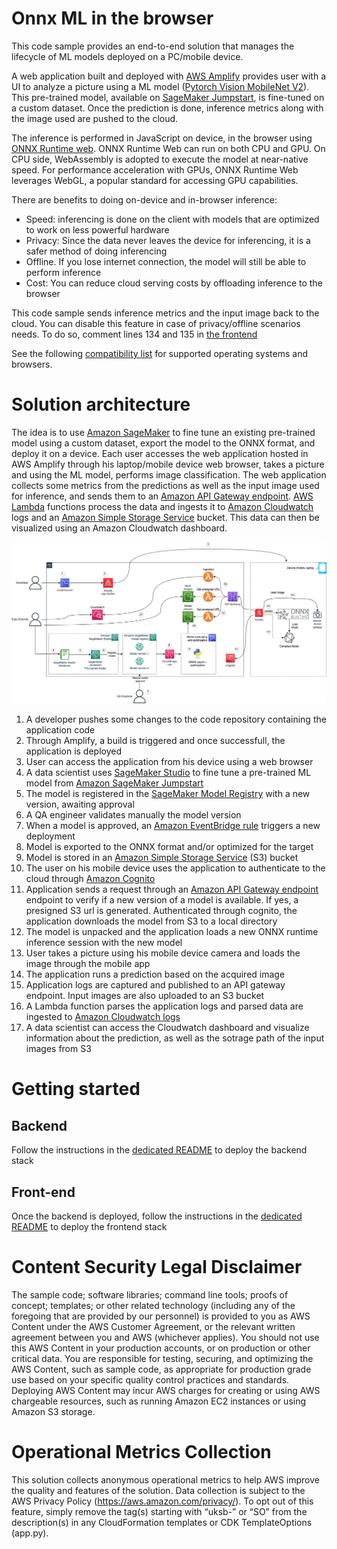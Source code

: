 # Onnx ML in the browser

This code sample provides an end-to-end solution that manages the lifecycle of ML models deployed on a PC/mobile device. 

A web application built and deployed with [AWS Amplify](https://aws.amazon.com/amplify/?trk=66d9071f-eec2-471d-9fc0-c374dbda114d&sc_channel=ps&ef_id=EAIaIQobChMI4KyigqSx_gIVzhXUAR3ZDgweEAAYASAAEgIjGPD_BwE:G:s&s_kwcid=AL!4422!3!646025317188!e!!g!!amplify%20aws!19610918335!148058249160) provides user with a UI to analyze a picture using a ML model ([Pytorch Vision MobileNet V2](https://pytorch.org/hub/pytorch_vision_mobilenet_v2/)). This pre-trained model, available on [SageMaker Jumpstart](https://docs.aws.amazon.com/sagemaker/latest/dg/studio-jumpstart.html), is fine-tuned on a custom dataset. Once the prediction is done, inference metrics along with the image used are pushed to the cloud.

The inference is performed in JavaScript on device, in the browser using [ONNX Runtime web](https://www.npmjs.com/package/onnxruntime-web). ONNX Runtime Web can run on both CPU and GPU. On CPU side, WebAssembly is adopted to execute the model at near-native speed. For performance acceleration with GPUs, ONNX Runtime Web leverages WebGL, a popular standard for accessing GPU capabilities.

There are benefits to doing on-device and in-browser inference:
- Speed: inferencing is done on the client with models that are optimized to work on less powerful hardware
- Privacy: Since the data never leaves the device for inferencing, it is a safer method of doing inferencing
- Offline. If you lose internet connection, the model will still be able to perform inference
- Cost: You can reduce cloud serving costs by offloading inference to the browser

This code sample sends inference metrics and the input image back to the cloud. You can disable this feature in case of privacy/offline scenarios needs. To do so, comment lines 134 and 135 in [the frontend](./source/frontend/components/ImageCanvas.tsx)

See the following [compatibility list](https://www.npmjs.com/package/onnxruntime-web?activeTab=readme) for supported operating systems and browsers.

# Solution architecture

The idea is to use [Amazon SageMaker](https://aws.amazon.com/sagemaker/) to fine tune an existing pre-trained model using a custom dataset, export the model to the ONNX format, and deploy it on a device. Each user accesses the web application hosted in AWS Amplify through his laptop/mobile device web browser, takes a picture and using the ML model, performs image classification. The web application collects some metrics from the predictions as well as the input image used for inference, and sends them to an [Amazon API Gateway endpoint](https://aws.amazon.com/api-gateway/). [AWS Lambda](https://aws.amazon.com/lambda/) functions process the data and ingests it to [Amazon Cloudwatch](https://aws.amazon.com/cloudwatch/) logs and an [Amazon Simple Storage Service](https://aws.amazon.com/s3/) bucket. This data can then be visualized using an Amazon Cloudwatch dashboard.


![arch.png](./doc/images/architecture.png)

1. A developer pushes some changes to the code repository containing the application code
2. Through Amplify, a build is triggered and once successfull, the application is deployed
4. User can access the application from his device using a web browser
5. A data scientist uses [SageMaker Studio](https://docs.aws.amazon.com/sagemaker/latest/dg/studio.html) to fine tune a pre-trained ML model from [Amazon SageMaker Jumpstart](https://aws.amazon.com/sagemaker/jumpstart/?sagemaker-data-wrangler-whats-new.sort-by=item.additionalFields.postDateTime&sagemaker-data-wrangler-whats-new.sort-order=desc)
7. The model is registered in the [SageMaker Model Registry](https://docs.aws.amazon.com/sagemaker/latest/dg/model-registry.html) with a new version, awaiting approval
8. A QA engineer validates manually the model version 
9. When a model is approved, an [Amazon EventBridge rule](https://docs.aws.amazon.com/eventbridge/latest/userguide/eb-rules.html) triggers a new deployment
10. Model is exported to the ONNX format and/or optimized for the target
11. Model is stored in an [Amazon Simple Storage Service](https://aws.amazon.com/s3/) (S3) bucket
12. The user on his mobile device uses the application to authenticate to the cloud through [Amazon Cognito](https://aws.amazon.com/cognito/)
13. Application sends a request through an [Amazon API Gateway endpoint](https://aws.amazon.com/api-gateway/) endpoint to verify if a new version of a model is available. If yes, a presigned S3 url is generated. Authenticated through cognito, the application downloads the model from S3 to a local directory
14. The model is unpacked and the application loads a new ONNX runtime inference session with the new model
15. User takes a picture using his mobile device camera and loads the image through the mobile app
16. The application runs a prediction based on the acquired image
17. Application logs are captured and published to an API gateway endpoint. Input images are also uploaded to an S3 bucket
18. A Lambda function parses the application logs and parsed data are ingested to [Amazon Cloudwatch logs](https://docs.aws.amazon.com/AmazonCloudWatch/latest/logs/WhatIsCloudWatchLogs.html)
19. A data scientist can access the Cloudwatch dashboard and visualize information about the prediction, as well as the sotrage path of the input images from S3

# Getting started

## Backend

Follow the instructions in the [dedicated README](./source/backend/README.md) to deploy the backend stack

## Front-end

Once the backend is deployed, follow the instructions in the [dedicated README](./source/frontend/README.md) to deploy the frontend stack


# Content Security Legal Disclaimer
The sample code; software libraries; command line tools; proofs of concept; templates; or other related technology (including any of the foregoing that are provided by our personnel) is provided to you as AWS Content under the AWS Customer Agreement, or the relevant written agreement between you and AWS (whichever applies). You should not use this AWS Content in your production accounts, or on production or other critical data. You are responsible for testing, securing, and optimizing the AWS Content, such as sample code, as appropriate for production grade use based on your specific quality control practices and standards. Deploying AWS Content may incur AWS charges for creating or using AWS chargeable resources, such as running Amazon EC2 instances or using Amazon S3 storage.

# Operational Metrics Collection
This solution collects anonymous operational metrics to help AWS improve the quality and features of the solution. Data collection is subject to the AWS Privacy Policy (https://aws.amazon.com/privacy/). To opt out of this feature, simply remove the tag(s) starting with “uksb-” or “SO” from the description(s) in any CloudFormation templates or CDK TemplateOptions (app.py).